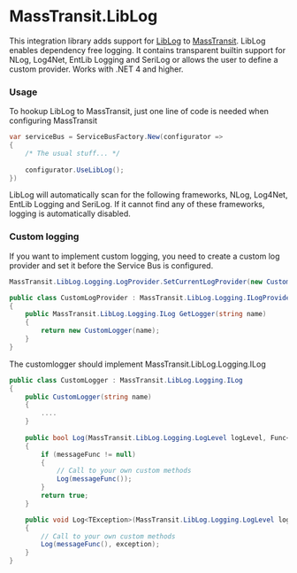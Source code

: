 MassTransit.LibLog
==================

This integration library adds support for [LibLog][0] to [MassTransit][1]. LibLog enables dependency free logging. It contains transparent builtin support for NLog, Log4Net, EntLib Logging and SeriLog or allows the user to define a custom provider. Works with .NET 4 and higher.

### Usage
To hookup LibLog to MassTransit, just one line of code is needed when configuring MassTransit
```csharp
var serviceBus = ServiceBusFactory.New(configurator =>
{
	/* The usual stuff... */
	
	configurator.UseLibLog();	
})
```

LibLog will automatically scan for the following frameworks, NLog, Log4Net, EntLib Logging and SeriLog. If it cannot find any of these frameworks, logging is automatically disabled. 

### Custom logging
If you want to implement custom logging, you need to create a custom log provider and set it before the Service Bus is configured.

```csharp
MassTransit.LibLog.Logging.LogProvider.SetCurrentLogProvider(new CustomLogProvider());
```
```csharp
public class CustomLogProvider : MassTransit.LibLog.Logging.ILogProvider
{
	public MassTransit.LibLog.Logging.ILog GetLogger(string name)
	{
		return new CustomLogger(name);
	}
}
```
The customlogger should implement MassTransit.LibLog.Logging.ILog

```csharp
public class CustomLogger : MassTransit.LibLog.Logging.ILog
{
	public CustomLogger(string name)
	{
		....
	}
	
	public bool Log(MassTransit.LibLog.Logging.LogLevel logLevel, Func<string> messageFunc)
	{
		if (messageFunc != null)
		{
			// Call to your own custom methods
			Log(messageFunc());
		}
		return true;
	}

	public void Log<TException>(MassTransit.LibLog.Logging.LogLevel logLevel, Func<string> messageFunc, TException exception) where TException : Exception
	{
		// Call to your own custom methods
		Log(messageFunc(), exception);
	}
}
```

[0]: https://github.com/damianh/LibLog
[1]: https://github.com/MassTransit/MassTransit
